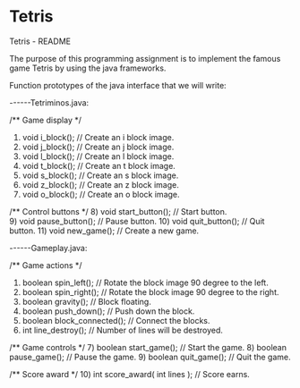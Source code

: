 Tetris
======

Tetris - README

The purpose of this programming assignment is to implement the famous 
game Tetris by using the java frameworks. 

Function prototypes of the java interface that we will write:

------Tetriminos.java:

/** Game display */
1) void i_block();		// Create an i block image.
2) void j_block();		// Create an j block image.
3) void l_block();		// Create an l block image.	
4) void t_block();		// Create an t block image.
5) void s_block();		// Create an s block image.
6) void z_block();		// Create an z block image.
7) void o_block();		// Create an o block image.

/** Control buttons */
8)  void start_button();	// Start button.		
9)  void pause_button();	// Pause button.
10) void quit_button();		// Quit button.
11) void new_game();		// Create a new game.


------Gameplay.java:

/** Game actions */
1) boolean spin_left();		// Rotate the block image 90 degree to the left.
2) boolean spin_right();	// Rotate the block image 90 degree to the right.
3) boolean gravity();		// Block floating. 
4) boolean push_down();		// Push down the block.
5) boolean block_connected();	// Connect the blocks. 
6) int line_destroy();		// Number of lines will be destroyed.

/** Game controls */
7) boolean start_game();	// Start the game.
8) boolean pause_game();	// Pause the game.
9) boolean quit_game();		// Quit the game.

/** Score award */
10) int score_award( int lines );	// Score earns. 
	
